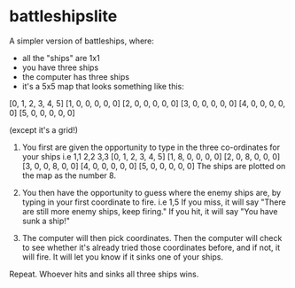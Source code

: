 # battleshipslite
A simpler version of battleships, where:

- all the "ships" are 1x1
- you have three ships
- the computer has three ships
- it's a 5x5 map that looks something like this:

[0, 1, 2, 3, 4, 5]
[1, 0, 0, 0, 0, 0]
[2, 0, 0, 0, 0, 0]
[3, 0, 0, 0, 0, 0]
[4, 0, 0, 0, 0, 0]
[5, 0, 0, 0, 0, 0]

(except it's a grid!)


1) You first are given the opportunity to type in the three co-ordinates for your ships i.e
1,1
2,2
3,3
[0, 1, 2, 3, 4, 5]
[1, 8, 0, 0, 0, 0]
[2, 0, 8, 0, 0, 0]
[3, 0, 0, 8, 0, 0]
[4, 0, 0, 0, 0, 0]
[5, 0, 0, 0, 0, 0]
The ships are plotted on the map as the number 8.

2) You then have the opportunity to guess where the enemy ships are, by typing in your first coordinate to fire.
i.e 1,5
If you miss, it will say "There are still more enemy ships, keep firing."
If you hit, it will say "You have sunk a ship!"

3) The computer will then pick coordinates.
Then the computer will check to see whether it's already tried those coordinates before, and if not, it will fire.
It will let you know if it sinks one of your ships.

Repeat.
Whoever hits and sinks all three ships wins.

